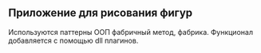 ## Приложение для рисования фигур
Используются паттерны ООП фабричный метод, фабрика. Функционал добавляется с помощью dll плагинов.
